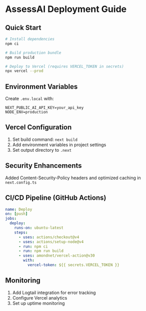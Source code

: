 # AssessAI Deployment Guide

## Quick Start
```bash
# Install dependencies
npm ci

# Build production bundle
npm run build

# Deploy to Vercel (requires VERCEL_TOKEN in secrets)
npx vercel --prod
```

## Environment Variables
Create `.env.local` with:
```
NEXT_PUBLIC_AI_API_KEY=your_api_key
NODE_ENV=production
```

## Vercel Configuration
1. Set build command: `next build`
2. Add environment variables in project settings
3. Set output directory to `.next`

## Security Enhancements
Added Content-Security-Policy headers and optimized caching in `next.config.ts`

## CI/CD Pipeline (GitHub Actions)
```yaml
name: Deploy
on: [push]
jobs:
  deploy:
    runs-on: ubuntu-latest
    steps:
      - uses: actions/checkout@v4
      - uses: actions/setup-node@v4
      - run: npm ci
      - run: npm run build
      - uses: amondnet/vercel-action@v30
        with:
          vercel-token: ${{ secrets.VERCEL_TOKEN }}
```

## Monitoring
1. Add Logtail integration for error tracking
2. Configure Vercel analytics
3. Set up uptime monitoring
